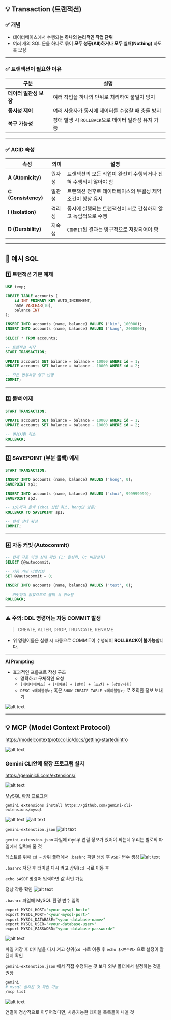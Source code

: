 ## 💡 **Transaction (트랜잭션)**

### ✅ 개념

- 데이터베이스에서 수행되는 **하나의 논리적인 작업 단위**
- 여러 개의 SQL 문을 하나로 묶어 **모두 성공(All)하거나 모두 실패(Nothing)** 하도록 보장

---

### ✅ 트랜잭션이 필요한 이유

| 구분                   | 설명                                                |
| ---------------------- | --------------------------------------------------- |
| **데이터 일관성 보장** | 여러 작업을 하나의 단위로 처리하여 불일치 방지      |
| **동시성 제어**        | 여러 사용자가 동시에 데이터를 수정할 때 충돌 방지   |
| **복구 가능성**        | 장애 발생 시 `ROLLBACK`으로 데이터 일관성 유지 가능 |

---

### ✅ ACID 속성

| 속성                | 의미   | 설명                                                             |
| ------------------- | ------ | ---------------------------------------------------------------- |
| **A (Atomicity)**   | 원자성 | 트랜잭션의 모든 작업이 완전히 수행되거나 전혀 수행되지 않아야 함 |
| **C (Consistency)** | 일관성 | 트랜잭션 전후로 데이터베이스의 무결성 제약조건이 항상 유지       |
| **I (Isolation)**   | 격리성 | 동시에 실행되는 트랜잭션이 서로 간섭하지 않고 독립적으로 수행    |
| **D (Durability)**  | 지속성 | `COMMIT`된 결과는 영구적으로 저장되어야 함                       |

---

## 🧩 **예시 SQL**

### 1️⃣ 트랜잭션 기본 예제

```sql
USE temp;

CREATE TABLE accounts (
    id INT PRIMARY KEY AUTO_INCREMENT,
    name VARCHAR(10),
    balance INT
);

INSERT INTO accounts (name, balance) VALUES ('kim', 100000);
INSERT INTO accounts (name, balance) VALUES ('kang', 2000000);

SELECT * FROM accounts;

-- 트랜잭션 시작
START TRANSACTION;

UPDATE accounts SET balance = balance + 10000 WHERE id = 1;
UPDATE accounts SET balance = balance - 10000 WHERE id = 2;

-- 모든 변경사항 영구 반영
COMMIT;
```

---

### 2️⃣ 롤백 예제

```sql
START TRANSACTION;

UPDATE accounts SET balance = balance + 10000 WHERE id = 1;
UPDATE accounts SET balance = balance - 10000 WHERE id = 2;

-- 변경사항 취소
ROLLBACK;
```

---

### 3️⃣ SAVEPOINT (부분 롤백) 예제

```sql
START TRANSACTION;

INSERT INTO accounts (name, balance) VALUES ('hong', 0);
SAVEPOINT sp1;

INSERT INTO accounts (name, balance) VALUES ('choi', 999999999);
SAVEPOINT sp2;

-- sp1까지 롤백 (choi 삽입 취소, hong만 남음)
ROLLBACK TO SAVEPOINT sp1;

-- 현재 상태 확정
COMMIT;
```

---

### 4️⃣ 자동 커밋 (Autocommit)

```sql
-- 현재 자동 커밋 상태 확인 (1: 활성화, 0: 비활성화)
SELECT @@autocommit;

-- 자동 커밋 비활성화
SET @@autocommit = 0;

INSERT INTO accounts (name, balance) VALUES ('test', 0);

-- 커밋하지 않았으므로 롤백 시 취소됨
ROLLBACK;
```

---

### ⚠️ 주의: DDL 명령어는 자동 COMMIT 발생

> CREATE, ALTER, DROP, TRUNCATE, RENAME

- 위 명령어들은 실행 시 자동으로 COMMIT이 수행되어
  **ROLLBACK이 불가능**합니다.

---

**AI Prompting**

- 효과적인 프롬프트 작성 구조
  - 명확하고 구체적인 요청
  - `[데이터베이스] + [테이블] + [컬럼] + [조건] + [정렬/제한]`
  - `DESC <테이블명>;` 혹은 `SHOW CREATE TABLE <테이블명>;` 로 조회한 정보 보내기

![alt text](image.png)

---

## 💡 **MCP (Model Context Protocol)**

https://modelcontextprotocol.io/docs/getting-started/intro

![alt text](image-1.png)

### Gemini CLI안에 확장 프로그램 설치

https://geminicli.com/extensions/

![alt text](image-2.png)

[MySQL 확장 프로그램](https://github.com/gemini-cli-extensions/mysql)

`gemini extensions install https://github.com/gemini-cli-extensions/mysql`

![alt text](image-3.png)
![alt text](image-4.png)

`gemini-extenstion.json`
![alt text](image-5.png)

`gemini-extension.json` 파일에 mysql 연결 정보가 있어야 되는데 우리는 별로의 파일에서 입력해 줄 것

테스트를 위해 `cd ~` 상위 폴더에서 `.bashrc` 파일 생성 후 `ASDF` 변수 생성
![alt text](image-6.png)

`.bashrc` 저장 후 터미널 다시 켜고 상위(`cd ~`)로 이동 후

`echo $ASDF` 명령어 입력하면 값 확인 가능

정상 작동 확인
![alt text](image-7.png)

`.bashrc` 파일에 MySQL 환경 변수 입력

```sql
export MYSQL_HOST="<your-mysql-host>"
export MYSQL_PORT="<your-mysql-port>"
export MYSQL_DATABASE="<your-database-name>"
export MYSQL_USER="<your-database-user>"
export MYSQL_PASSWORD="<your-database-password>"
```

![alt text](image-8.png)

파일 저장 후 터미널을 다시 켜고 상위(`cd ~`)로 이동 후 `echo $<변수명>` 으로 설정이 잘 된지 확인

`gemini-extenstion.json` 에서 직접 수정하는 것 보다 외부 폴더에서 설정하는 것을 권장

```bash
gemini
# mysql 설치된 것 확인 가능
/mcp list
```

![alt text](image-9.png)

연결이 정상적으로 이루어졌다면, 사용가능한 테이블 목록들이 나올 것
